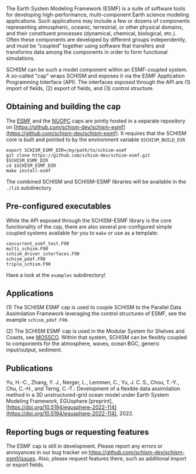 The Earth System Modeling Framework (ESMF) is a suite of software tools for developing high-performance, multi-component Earth science modeling applications. Such applications may include a few or dozens of components representing atmospheric, oceanic, terrestrial, or other physical domains, and their constituent processes (dynamical, chemical, biological, etc.). Often these components are developed by different groups independently, and must be “coupled” together using software that transfers and transforms data among the components in order to form functional simulations.

SCHISM can be such a model component within an ESMF-coupled system.  A so-called "cap" wraps SCHISM and exposes it via the ESMF Application Programming Interface (API).  The interfaces exposed through the API are (1) import of fields, (2) export of fields, and (3) control structure.

## Obtaining and building the cap

The [ESMF](esmf.html) and the [NUOPC](nuopc.html) caps are jointly hosted in a separate repository on [https://github.com/schism-dev/schism-esmf](https://github.com/schism-dev/schism-esmf).  It requires that the SCHISM core is built and pointed to by the environment variable `$SCHISM_BUILD_DIR` 

```
export SCHISM_ESMF_DIR=/my/path/to/schism-esmf
git clone https://github.com/schism-dev/schism-esmf.git $SCHISM_ESMF_DIR
cd $SCHISM_ESMF_DIR
make install-esmf
```
The combined SCHISM and SCHISM-ESMF libraries will be available in the `./lib` subdirectory.  

## Pre-configured executables

While the API exposed through the SCHISM-ESMF library is the core functionality of the cap, there are also several pre-configured simple coupled systems available for you to  `make` or use as a template: 

```
concurrent_esmf_test.F90  
multi_schism.F90
schism_driver_interfaces.F90
schism_pdaf.F90
triple_schism.F90
```

Have a look at the `examples` subdirectory!

## Applications

(1) The SCHISM ESMF cap is used to couple SCHISM to the Parallel Data Assimilation Framework leveraging the control structures of ESMF, see the example `schism_pdaf.F90`.

(2) The SCHISM ESMF cap is used in the Modular System for Shelves and Coasts, see  [MOSSCO](mossco.html).  Within that system, SCHISM can be flexibly coupled to components for the atmosphere, waves, ocean BGC, generic input/output, sediment. 

## Publications
Yu, H.-C., Zhang, Y. J., Nerger, L., Lemmen, C., Yu, J. C. S., Chou, T.-Y., Chu, C.-H., and Terng, C.-T.: Development of a flexible data assimilation method in a 3D unstructured-grid ocean model under Earth System Modeling Framework, EGUsphere [preprint], [https://doi.org/10.5194/egusphere-2022-114](https://doi.org/10.5194/egusphere-2022-114), 2022.

## Reporting bugs or requesting features

The ESMF cap is still in development.  Please report any errors or annoyances in our bug tracker on https://github.com/schism-dev/schism-esmf/issues.  Also, please request features there, such as additional import or export fields.








